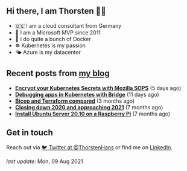 ## Hi there, I am Thorsten 👋🏼

- 🇩🇪 I am a cloud consultant from Germany 
- 🔷 I am a Microsoft MVP since 2011
- 🐳 I do quite a bunch of Docker
- ☸️ Kubernetes is my passion
- 🌤 Azure is my datacenter

## Recent posts from [my blog](https://thorsten-hans.com) 

- **[Encrypt your Kubernetes Secrets with Mozilla SOPS](https://thorsten-hans.com/encrypt-your-kubernetes-secrets-with-mozilla-sops/)** (5 days ago)
- **[Debugging apps in Kubernetes with Bridge](https://thorsten-hans.com/debugging-apps-in-kubernetes-with-bridge/)** (11 days ago)
- **[Bicep and Terraform compared](https://thorsten-hans.com/bicep-and-terraform-compared/)** (3 months ago)
- **[Closing down 2020 and approaching 2021](https://thorsten-hans.com/closing-down-2020-and-approaching-2021/)** (7 months ago)
- **[Install Ubuntu Server 20.10 on a Raspberry Pi](https://thorsten-hans.com/install-ubuntu-server-20-10-on-a-raspberry-pi/)** (7 months ago)

## Get in touch

Reach out via [🐦 Twitter at @ThorstenHans](https://twitter.com/ThorstenHans) or find me on [LinkedIn](https://linkedin.com/in/ThorstenHans).

_last update_: Mon, 09 Aug 2021
